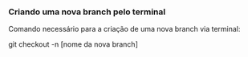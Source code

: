 ### Criando uma nova branch pelo terminal

Comando necessário para a criação de uma nova branch via terminal:

git checkout -n [nome da nova branch]

